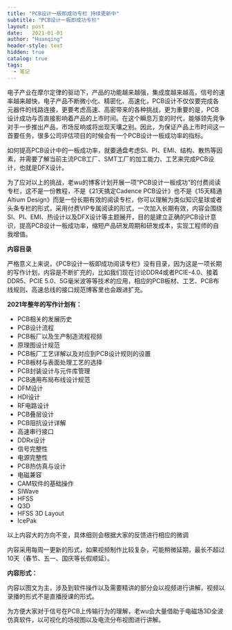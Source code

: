 ```yaml
---
title: "PCB设计一板即成功专栏 持续更新中"
subtitle: "PCB设计一板即成功专栏"
layout: post
date:   2021-01-01
author: "Huanqing"
header-style: text
hidden: true
catalog: true
tags:
  - 笔记
---
```


<div class="tutor-course-content-content">
			<p>电子产业在摩尔定律的驱动下，产品的功能越来越强，集成度越来越高，信号的速率越来越快，电子产品不断微小化、精密化、高速化，PCB设计不仅仅要完成各元器件的线路连接，更要考虑高速、高密带来的各种挑战，更为重要的是，PCB设计成功与否直接影响着产品的上市时间。在这个瞬息万变的时代，能够领先竞争对手一步推出产品，市场反响或将出现天壤之别。因此，为保证产品上市时间这一首要任务，很多公司评估项目的时候会有一个PCB设计一板成功率的指标。</p>
<p>如何提高PCB设计中的一板成功率，就要通盘考虑SI、PI、EMI、结构、散热等因素，并需要了解当前主流PCB工厂、SMT工厂的加工能力、工艺来完成PCB设计，也就是DFX设计。</p>
<p>为了应对以上的挑战，老wu的博客计划开展一项“PCB设计一板成功”的付费阅读专栏，这不是一份教程，不是《21天搞定Cadence PCB设计》也不是《15天精通Altium Design》而是一份长期有效的阅读专栏，你可以理解为类似知识星球或者头条专栏的形式，采用付费VIP专属阅读的形式，一次加入长期有效，内容会围绕SI、PI、EMI、热设计以及DFX设计等主题展开，目的是建立正确的PCB设计意识，提高PCB设计一板成功率，缩短产品研发周期和研发成本，实现工程师的自我增值。</p>
<p><strong>内容目录</strong></p>
<p>严格意义上来说，《PCB设计一板即成功阅读专栏》没有目录，因为这是一项长期的写作计划，内容是不断扩充的，比如我们现在讨论DDR4或者PCIE-4.0、接着DDR5、PCIE 5.0、5G毫米波等等技术的应用，相应的PCB板材、工艺、PCB布线规则、高速总线的接口规范博客里也会跟进扩充。</p>
<p><strong>2021年整年的写作计划有：</strong></p>
<ul>
<li>PCB相关的发展历史</li>
<li>PCB设计流程</li>
<li>PCB板厂以及生产制造流程视频</li>
<li>原理图设计规范</li>
<li>PCB板厂工艺详解以及对应到PCB设计规则的设置</li>
<li>PCB板材与表面处理工艺的选择</li>
<li>PCB封装设计与元件库管理</li>
<li>PCB通用布局布线设计规范</li>
<li>DFM设计</li>
<li>HDI设计</li>
<li>RF电路设计</li>
<li>PCB叠层设计</li>
<li>PCB阻抗设计详解</li>
<li>高速串行接口</li>
<li>DDRx设计</li>
<li>信号完整性</li>
<li>电源完整性</li>
<li>PCB热仿真与设计</li>
<li>电磁兼容</li>
<li>CAM软件的基础操作</li>
<li>SIWave</li>
<li>HFSS</li>
<li>Q3D</li>
<li>HFSS 3D Layout</li>
<li>IcePak</li>
</ul>
<p>以上内容大的方向不变，具体细则会根据大家的反馈进行相应的微调</p>
<p>内容采用每周一更新的形式，如果视频制作比较复杂，可能稍微延期，最长不超过10天（春节、五一、国庆等长假顺延）。</p>
<p><strong>内容形式：&nbsp;&nbsp;</strong></p>
<p>内容以图文为主，涉及到软件操作以及需要精讲的部分会以视频进行讲解，视频以录播的形式不是直播授课的形式。</p>
<p>为方便大家对于信号在PCB上传输行为的理解，老wu会大量借助于电磁场3D全波仿真软件，以可视化的场视图以及电流分布视图进行讲解。</p>
</div>

<link href="https://cdn.bootcss.com/dplayer/1.25.0/DPlayer.min.css" rel="stylesheet">
<div id="dplayer"></div>
<script src="https://cdn.bootcss.com/dplayer/1.25.0/DPlayer.min.js"></script>
<script src="https://cdn.bootcss.com/blueimp-md5/2.12.0/js/md5.min.js"></script>
<script>
var url1="https://ugc-att.shimo.im/RgDkmMxwgFPDeGXz.mp4?Expires=1616810999&OSSAccessKeyId=LTAI4FoEPTasjWkqu1meFaHK&Signature=DvAHQw7TnePGxMxHN1qyMFkKTGk%3D&response-content-disposition=inline%3B+filename%3D%22right-the-first-time-for-high-speed-pcb-design.mp4%22%3B+filename%2A%3DUTF-8%27%27right-the-first-time-for-high-speed-pcb-design.mp4";    //这里填写视频地址
var pic1="https://gitee.com/hawkingwu/PicGo/raw/master/right-the-first-time-for-high-speed-pcb-design.jpg"
var id=md5(url1);
const dp = new DPlayer({
    container: document.getElementById('dplayer'),
    autoplay: false,
    theme: '#FADFA3',
    loop: true,
    lang: 'zh-cn',
    screenshot: true,
    hotkey: true,
    preload: 'auto',
    logo: 'logo.png',
    volume: 0.7,
    mutex: true,
    video: {
        url: url1,
        pic: pic1,
        thumbnails: pic1,
        type: 'auto',
    },
    contextmenu: [
        {
            text: 'custom1',
            link: 'https://github.com/DIYgod/DPlayer',
        },
        {
            text: 'custom2',
            click: (player) => {
                console.log(player);
            },
        },
    ],

});
</script>

